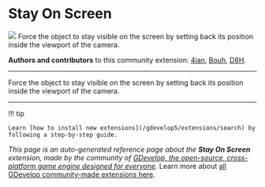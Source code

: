 # Stay On Screen

<img src="https://resources.gdevelop-app.com/assets/Icons/monitor-screenshot.svg" class="extension-icon"></img>
Force the object to stay visible on the screen by setting back its position inside the viewport of the camera.

**Authors and contributors** to this community extension: [4ian](https://gd.games/4ian), [Bouh](https://gd.games/Bouh), [D8H](https://gd.games/D8H).

---

Force the object to stay visible on the screen by setting back its position inside the viewport of the camera.

---

!!! tip

    Learn [how to install new extensions](/gdevelop5/extensions/search) by following a step-by-step guide.

*This page is an auto-generated reference page about the **Stay On Screen** extension, made by the community of [GDevelop, the open-source, cross-platform game engine designed for everyone](https://gdevelop.io/).* Learn more about [all GDevelop community-made extensions here](/gdevelop5/extensions).